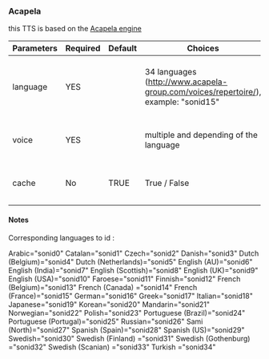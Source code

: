 ### Acapela

this TTS is based on the [Acapela engine](http://www.acapela-group.com/)

| Parameters | Required | Default | Choices                                                                            | Comment                                                                     |
|------------|----------|---------|------------------------------------------------------------------------------------|-----------------------------------------------------------------------------|
| language   | YES      |         | 34 languages (http://www.acapela-group.com/voices/repertoire/), example: "sonid15" | Language are corresponding to an id plz check the note beside to find yours |
| voice      | YES      |         | multiple and depending of the language                                             | Check available names on the web site                                       |
| cache      | No       | TRUE    | True / False                                                                       | True if you want to use the cache with this TTS                             |


#### Notes

Corresponding languages to id :

Arabic="sonid0"
Catalan="sonid1"
Czech="sonid2" 
Danish="sonid3" 
Dutch (Belgium)="sonid4" 
Dutch (Netherlands)="sonid5" 
English (AU)="sonid6" 
English (India)="sonid7"
English (Scottish)="sonid8"
English (UK)="sonid9" 
English (USA)="sonid10" 
Faroese="sonid11"
Finnish="sonid12"
French (Belgium)="sonid13" 
French (Canada) ="sonid14" 
French (France)="sonid15"
German="sonid16"
Greek="sonid17" 
Italian="sonid18"
Japanese="sonid19"
Korean="sonid20"
Mandarin="sonid21"
Norwegian="sonid22" 
Polish="sonid23" 
Portuguese (Brazil)="sonid24" 
Portuguese (Portugal)="sonid25" 
Russian="sonid26" 
Sami (North)="sonid27"
Spanish (Spain)="sonid28" 
Spanish (US)="sonid29" 
Swedish="sonid30" 
Swedish (Finland) ="sonid31"
Swedish (Gothenburg)  ="sonid32"
Swedish (Scanian) ="sonid33" 
Turkish ="sonid34"  
                  